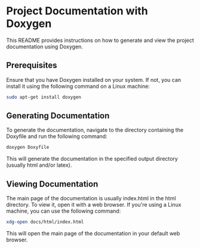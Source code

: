 # Project Documentation with Doxygen

This README provides instructions on how to generate and view the project documentation using Doxygen.

## Prerequisites

Ensure that you have Doxygen installed on your system. If not, you can install it using the following command on a Linux machine:

```bash
sudo apt-get install doxygen
```

## Generating Documentation

To generate the documentation, navigate to the directory containing the Doxyfile and run the following command:

```bash
doxygen Doxyfile
```

This will generate the documentation in the specified output directory (usually html and/or latex).

## Viewing Documentation

The main page of the documentation is usually index.html in the html directory. To view it, open it with a web browser. If you're using a Linux machine, you can use the following command:

```bash
xdg-open docs/html/index.html
```

This will open the main page of the documentation in your default web browser.
